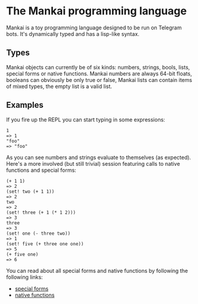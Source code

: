 # The Mankai programming language
Mankai is a toy programming language designed to be run on Telegram bots. It's dynamically typed and has a lisp-like syntax.

## Types
Mankai objects can currently be of six kinds: numbers, strings, bools, lists, special forms or native functions. Mankai numbers are always 64-bit floats, booleans can obviously be only true or false, Mankai lists can contain items of mixed types, the empty list is a valid list.

## Examples
If you fire up the REPL you can start typing in some expressions:

```
1
=> 1
"foo"
=> "foo"
```
As you can see numbers and strings evaluate to themselves (as expected). Here's a more involved (but still trivial) session featuring calls to native functions and special forms:

```
(+ 1 1)
=> 2
(set! two (+ 1 1))
=> 2
two
=> 2
(set! three (+ 1 (* 1 2)))
=> 3
three
=> 3
(set! one (- three two))
=> 1
(set! five (+ three one one))
=> 5
(+ five one)
=> 6
```

You can read about all special forms and native functions by following the following links:
- [special forms](special_forms.md)
- [native functions](native_functions.md)
